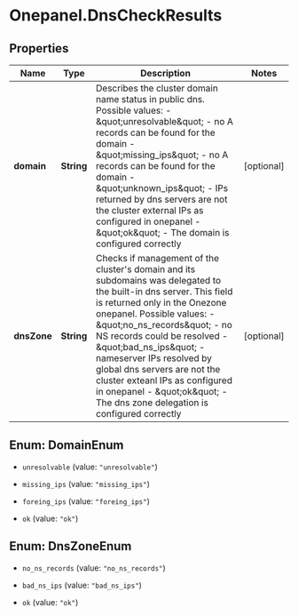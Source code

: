 # Onepanel.DnsCheckResults

## Properties
Name | Type | Description | Notes
------------ | ------------- | ------------- | -------------
**domain** | **String** | Describes the cluster domain name status in public dns. Possible values: - \&quot;unresolvable\&quot; - no A records can be found for the domain - \&quot;missing_ips\&quot; - no A records can be found for the domain - \&quot;unknown_ips\&quot; - IPs returned by dns servers are not the cluster external IPs as configured in onepanel - \&quot;ok\&quot; - The domain is configured correctly  | [optional] 
**dnsZone** | **String** | Checks if management of the cluster&#39;s domain and its subdomains was delegated to the built-in dns server. This field is returned only in the Onezone onepanel. Possible values: - \&quot;no_ns_records\&quot; - no NS records could be resolved - \&quot;bad_ns_ips\&quot; - nameserver IPs resolved by global dns servers are not the cluster exteanl IPs as configured in onepanel - \&quot;ok\&quot; - The dns zone delegation is configured correctly  | [optional] 


<a name="DomainEnum"></a>
## Enum: DomainEnum


* `unresolvable` (value: `"unresolvable"`)

* `missing_ips` (value: `"missing_ips"`)

* `foreing_ips` (value: `"foreing_ips"`)

* `ok` (value: `"ok"`)




<a name="DnsZoneEnum"></a>
## Enum: DnsZoneEnum


* `no_ns_records` (value: `"no_ns_records"`)

* `bad_ns_ips` (value: `"bad_ns_ips"`)

* `ok` (value: `"ok"`)




